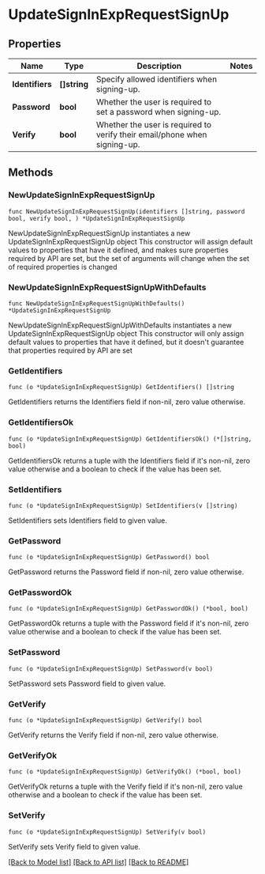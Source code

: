# UpdateSignInExpRequestSignUp

## Properties

Name | Type | Description | Notes
------------ | ------------- | ------------- | -------------
**Identifiers** | **[]string** | Specify allowed identifiers when signing-up. | 
**Password** | **bool** | Whether the user is required to set a password when signing-up. | 
**Verify** | **bool** | Whether the user is required to verify their email/phone when signing-up. | 

## Methods

### NewUpdateSignInExpRequestSignUp

`func NewUpdateSignInExpRequestSignUp(identifiers []string, password bool, verify bool, ) *UpdateSignInExpRequestSignUp`

NewUpdateSignInExpRequestSignUp instantiates a new UpdateSignInExpRequestSignUp object
This constructor will assign default values to properties that have it defined,
and makes sure properties required by API are set, but the set of arguments
will change when the set of required properties is changed

### NewUpdateSignInExpRequestSignUpWithDefaults

`func NewUpdateSignInExpRequestSignUpWithDefaults() *UpdateSignInExpRequestSignUp`

NewUpdateSignInExpRequestSignUpWithDefaults instantiates a new UpdateSignInExpRequestSignUp object
This constructor will only assign default values to properties that have it defined,
but it doesn't guarantee that properties required by API are set

### GetIdentifiers

`func (o *UpdateSignInExpRequestSignUp) GetIdentifiers() []string`

GetIdentifiers returns the Identifiers field if non-nil, zero value otherwise.

### GetIdentifiersOk

`func (o *UpdateSignInExpRequestSignUp) GetIdentifiersOk() (*[]string, bool)`

GetIdentifiersOk returns a tuple with the Identifiers field if it's non-nil, zero value otherwise
and a boolean to check if the value has been set.

### SetIdentifiers

`func (o *UpdateSignInExpRequestSignUp) SetIdentifiers(v []string)`

SetIdentifiers sets Identifiers field to given value.


### GetPassword

`func (o *UpdateSignInExpRequestSignUp) GetPassword() bool`

GetPassword returns the Password field if non-nil, zero value otherwise.

### GetPasswordOk

`func (o *UpdateSignInExpRequestSignUp) GetPasswordOk() (*bool, bool)`

GetPasswordOk returns a tuple with the Password field if it's non-nil, zero value otherwise
and a boolean to check if the value has been set.

### SetPassword

`func (o *UpdateSignInExpRequestSignUp) SetPassword(v bool)`

SetPassword sets Password field to given value.


### GetVerify

`func (o *UpdateSignInExpRequestSignUp) GetVerify() bool`

GetVerify returns the Verify field if non-nil, zero value otherwise.

### GetVerifyOk

`func (o *UpdateSignInExpRequestSignUp) GetVerifyOk() (*bool, bool)`

GetVerifyOk returns a tuple with the Verify field if it's non-nil, zero value otherwise
and a boolean to check if the value has been set.

### SetVerify

`func (o *UpdateSignInExpRequestSignUp) SetVerify(v bool)`

SetVerify sets Verify field to given value.



[[Back to Model list]](../README.md#documentation-for-models) [[Back to API list]](../README.md#documentation-for-api-endpoints) [[Back to README]](../README.md)


